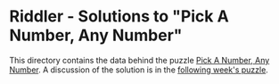 # Riddler - Solutions to "Pick A Number, Any Number"

This directory contains the data behind the puzzle [Pick A Number, Any Number](https://fivethirtyeight.com/features/pick-a-number-any-number/). A discussion of the solution is in the [following week's puzzle](https://fivethirtyeight.com/features/is-this-bathroom-occupied/).
